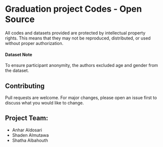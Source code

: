 # Graduation project Codes - Open Source

All codes and datasets provided are protected by intellectual property rights. This means that they may not be reproduced, distributed, or used without proper authorization.

#### Dataset Note
To ensure participant anonymity, the authors excluded age and gender from the dataset.

## Contributing

Pull requests are welcome. For major changes, please open an issue first
to discuss what you would like to change.

## Project Team:
* Anhar Aldosari
* Shaden Almutawa
* Shatha Albahouth